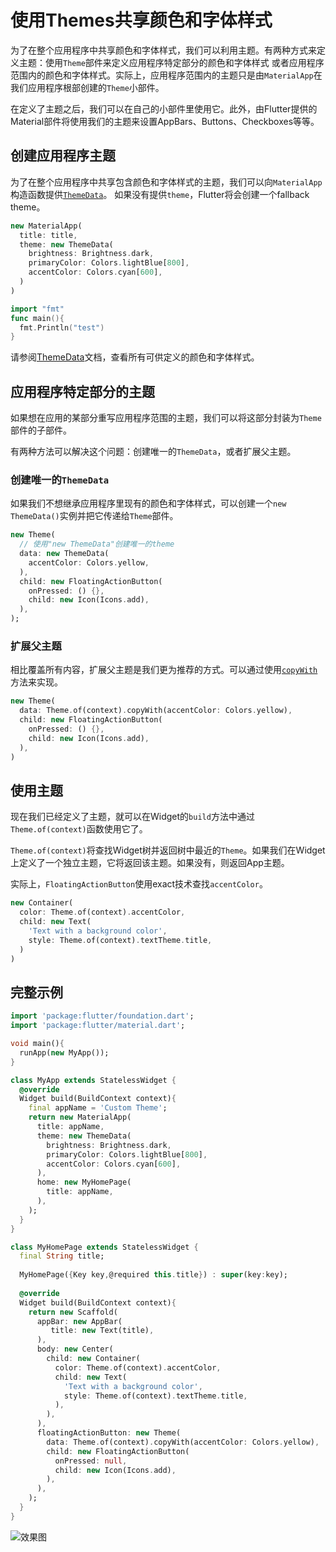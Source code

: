 # 使用Themes共享颜色和字体样式

为了在整个应用程序中共享颜色和字体样式，我们可以利用主题。有两种方式来定义主题：使用`Theme`部件来定义应用程序特定部分的颜色和字体样式
或者应用程序范围内的颜色和字体样式。实际上，应用程序范围内的主题只是由`MaterialApp`在我们应用程序根部创建的`Theme`小部件。

在定义了主题之后，我们可以在自己的小部件里使用它。此外，由Flutter提供的Material部件将使用我们的主题来设置AppBars、Buttons、Checkboxes等等。

## 创建应用程序主题

为了在整个应用程序中共享包含颜色和字体样式的主题，我们可以向`MaterialApp`构造函数提供[`ThemeData`](https://docs.flutter.io/flutter/material/ThemeData-class.html)。
如果没有提供`theme`，Flutter将会创建一个fallback theme。

```dart
new MaterialApp(
  title: title,
  theme: new ThemeData(
    brightness: Brightness.dark,
    primaryColor: Colors.lightBlue[800],
    accentColor: Colors.cyan[600],
  )
)
```

```go
import "fmt"
func main(){
  fmt.Println("test")
}
```


请参阅[ThemeData](https://docs.flutter.io/flutter/material/ThemeData-class.html)文档，查看所有可供定义的颜色和字体样式。

## 应用程序特定部分的主题

如果想在应用的某部分重写应用程序范围的主题，我们可以将这部分封装为`Theme`部件的子部件。

有两种方法可以解决这个问题：创建唯一的`ThemeData`，或者扩展父主题。

### 创建唯一的`ThemeData`

如果我们不想继承应用程序里现有的颜色和字体样式，可以创建一个`new ThemeData()`实例并把它传递给`Theme`部件。

```dart
new Theme(
  // 使用"new ThemeData"创建唯一的theme
  data: new ThemeData(
    accentColor: Colors.yellow,
  ),
  child: new FloatingActionButton(
    onPressed: () {},
    child: new Icon(Icons.add),
  ),
);
```

### 扩展父主题

相比覆盖所有内容，扩展父主题是我们更为推荐的方式。可以通过使用[`copyWith`](https://docs.flutter.io/flutter/material/ThemeData/copyWith.html)方法来实现。

```dart
new Theme(
  data: Theme.of(context).copyWith(accentColor: Colors.yellow),
  child: new FloatingActionButton(
    onPressed: () {},
    child: new Icon(Icons.add),
  ),
)
```

## 使用主题

现在我们已经定义了主题，就可以在Widget的`build`方法中通过`Theme.of(context)`函数使用它了。

`Theme.of(context)`将查找Widget树并返回树中最近的`Theme`。如果我们在Widget上定义了一个独立主题，它将返回该主题。如果没有，则返回App主题。

实际上，`FloatingActionButton`使用exact技术查找`accentColor`。

```dart
new Container(
  color: Theme.of(context).accentColor,
  child: new Text(
    'Text with a background color',
    style: Theme.of(context).textTheme.title,
  )
)
```

## 完整示例

```dart
import 'package:flutter/foundation.dart';
import 'package:flutter/material.dart';

void main(){
  runApp(new MyApp());
}

class MyApp extends StatelessWidget {
  @override
  Widget build(BuildContext context){
    final appName = 'Custom Theme';
    return new MaterialApp(
      title: appName,
      theme: new ThemeData(
        brightness: Brightness.dark,
        primaryColor: Colors.lightBlue[800],
        accentColor: Colors.cyan[600],
      ),
      home: new MyHomePage(
        title: appName,
      ),
    );
  }
}

class MyHomePage extends StatelessWidget {
  final String title;
  
  MyHomePage({Key key,@required this.title}) : super(key:key);
  
  @override
  Widget build(BuildContext context){
    return new Scaffold(
      appBar: new AppBar(
         title: new Text(title),
      ),
      body: new Center(
        child: new Container(
          color: Theme.of(context).accentColor,
          child: new Text(
            'Text with a background color',
            style: Theme.of(context).textTheme.title,
          ),
        ),
      ),
      floatingActionButton: new Theme(
        data: Theme.of(context).copyWith(accentColor: Colors.yellow),
        child: new FloatingActionButton(
          onPressed: null,
          child: new Icon(Icons.add),
        ),
      ),
    );
  }
}
```

![效果图](https://flutter.io/images/cookbook/themes.png)